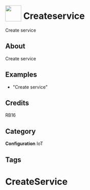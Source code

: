 # <img src="https://raw.githack.com/FortAwesome/Font-Awesome/master/svgs/solid/wifi.svg" card_color="#22A7F0" width="50" height="50" style="vertical-align:bottom"/> Createservice
Create service

## About
Create service

## Examples
* "Create service"

## Credits
RB16

## Category
**Configuration**
IoT

## Tags

# CreateService
